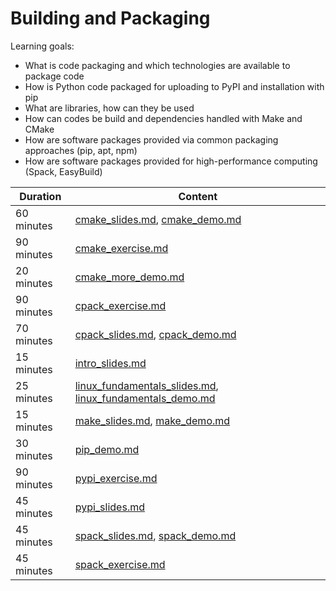 # Building and Packaging

Learning goals:

- What is code packaging and which technologies are available to package code
- How is Python code packaged for uploading to PyPI and installation with pip
- What are libraries, how can they be used
- How can codes be build and dependencies handled with Make and CMake
- How are software packages provided via common packaging approaches (pip, apt, npm)
- How are software packages provided for high-performance computing (Spack, EasyBuild)

| Duration | Content |
| --- | --- |
| 60 minutes | [cmake_slides.md](https://github.com/Simulation-Software-Engineering/Lecture-Material/blob/main/03_building_and_packaging/cmake_slides.md), [cmake_demo.md](https://github.com/Simulation-Software-Engineering/Lecture-Material/blob/main/03_building_and_packaging/cmake_demo.md) |
| 90 minutes | [cmake_exercise.md](https://github.com/Simulation-Software-Engineering/Lecture-Material/blob/main/03_building_and_packaging/cmake_exercise.md) |
| 20 minutes | [cmake_more_demo.md](https://github.com/Simulation-Software-Engineering/Lecture-Material/blob/main/03_building_and_packaging/cmake_more_demo.md) |
| 90 minutes | [cpack_exercise.md](https://github.com/Simulation-Software-Engineering/Lecture-Material/blob/main/03_building_and_packaging/cpack_exercise.md) |
| 70 minutes | [cpack_slides.md](https://github.com/Simulation-Software-Engineering/Lecture-Material/blob/main/03_building_and_packaging/cpack_slides.md), [cpack_demo.md](https://github.com/Simulation-Software-Engineering/Lecture-Material/blob/main/03_building_and_packaging/cpack_demo.md) |
| 15 minutes | [intro_slides.md](https://github.com/Simulation-Software-Engineering/Lecture-Material/blob/main/03_building_and_packaging/intro_slides.md) |
| 25 minutes | [linux_fundamentals_slides.md](https://github.com/Simulation-Software-Engineering/Lecture-Material/blob/main/03_building_and_packaging/linux_fundamentals_slides.md), [linux_fundamentals_demo.md](https://github.com/Simulation-Software-Engineering/Lecture-Material/blob/main/03_building_and_packaging/linux_fundamentals_demo.md) |
| 15 minutes | [make_slides.md](https://github.com/Simulation-Software-Engineering/Lecture-Material/blob/main/03_building_and_packaging/make_slides.md), [make_demo.md](https://github.com/Simulation-Software-Engineering/Lecture-Material/blob/main/03_building_and_packaging/make_demo.md) |
| 30 minutes | [pip_demo.md](https://github.com/Simulation-Software-Engineering/Lecture-Material/blob/main/03_building_and_packaging/pip_demo.md) |
| 90 minutes | [pypi_exercise.md](https://github.com/Simulation-Software-Engineering/Lecture-Material/blob/main/03_building_and_packaging/pypi_exercise.md) |
| 45 minutes | [pypi_slides.md](https://github.com/Simulation-Software-Engineering/Lecture-Material/blob/main/03_building_and_packaging/pypi_slides.md) |
| 45 minutes | [spack_slides.md](https://github.com/Simulation-Software-Engineering/Lecture-Material/blob/main/03_building_and_packaging/spack_slides.md), [spack_demo.md](https://github.com/Simulation-Software-Engineering/Lecture-Material/blob/main/03_building_and_packaging/spack_demo.md) |
| 45 minutes | [spack_exercise.md](https://github.com/Simulation-Software-Engineering/Lecture-Material/blob/main/03_building_and_packaging/spack_exercise.md) |
